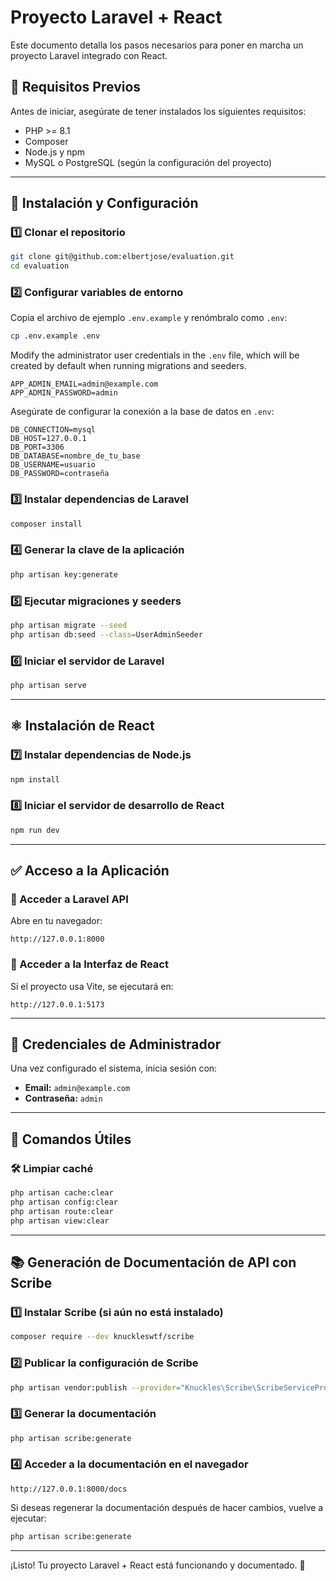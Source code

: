 # Proyecto Laravel + React

Este documento detalla los pasos necesarios para poner en marcha un proyecto Laravel integrado con React.

## 📌 Requisitos Previos
Antes de iniciar, asegúrate de tener instalados los siguientes requisitos:
- PHP >= 8.1
- Composer
- Node.js y npm
- MySQL o PostgreSQL (según la configuración del proyecto)

---

## 🚀 Instalación y Configuración

### 1️⃣ Clonar el repositorio
```sh
git clone git@github.com:elbertjose/evaluation.git
cd evaluation
```

### 2️⃣ Configurar variables de entorno
Copia el archivo de ejemplo `.env.example` y renómbralo como `.env`:
```sh
cp .env.example .env
```
Modify the administrator user credentials in the `.env` file, which will be created by default when running migrations and seeders.
```env
APP_ADMIN_EMAIL=admin@example.com
APP_ADMIN_PASSWORD=admin
```
Asegúrate de configurar la conexión a la base de datos en `.env`:
```env
DB_CONNECTION=mysql
DB_HOST=127.0.0.1
DB_PORT=3306
DB_DATABASE=nombre_de_tu_base
DB_USERNAME=usuario
DB_PASSWORD=contraseña
```

### 3️⃣ Instalar dependencias de Laravel
```sh
composer install
```

### 4️⃣ Generar la clave de la aplicación
```sh
php artisan key:generate
```

### 5️⃣ Ejecutar migraciones y seeders
```sh
php artisan migrate --seed
php artisan db:seed --class=UserAdminSeeder
```

### 6️⃣ Iniciar el servidor de Laravel
```sh
php artisan serve
```

---

## ⚛️ Instalación de React

### 7️⃣ Instalar dependencias de Node.js
```sh
npm install
```

### 8️⃣ Iniciar el servidor de desarrollo de React
```sh
npm run dev
```

---

## ✅ Acceso a la Aplicación

### 🔹 Acceder a Laravel API
Abre en tu navegador:
```
http://127.0.0.1:8000
```

### 🔹 Acceder a la Interfaz de React
Si el proyecto usa Vite, se ejecutará en:
```
http://127.0.0.1:5173
```

---

## 📢 Credenciales de Administrador
Una vez configurado el sistema, inicia sesión con:
- **Email:** `admin@example.com`
- **Contraseña:** `admin`


---

## 🎯 Comandos Útiles

### 🛠 Limpiar caché
```sh
php artisan cache:clear
php artisan config:clear
php artisan route:clear
php artisan view:clear
```

---

## 📚 Generación de Documentación de API con Scribe

### 1️⃣ Instalar Scribe (si aún no está instalado)
```sh
composer require --dev knuckleswtf/scribe
```

### 2️⃣ Publicar la configuración de Scribe
```sh
php artisan vendor:publish --provider="Knuckles\Scribe\ScribeServiceProvider" --tag=scribe-config
```

### 3️⃣ Generar la documentación
```sh
php artisan scribe:generate
```

### 4️⃣ Acceder a la documentación en el navegador
```
http://127.0.0.1:8000/docs
```

Si deseas regenerar la documentación después de hacer cambios, vuelve a ejecutar:
```sh
php artisan scribe:generate
```

---

¡Listo! Tu proyecto Laravel + React está funcionando y documentado. 🚀
